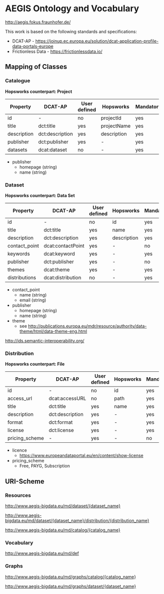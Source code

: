# AEGIS Ontology and Vocabulary

http://aegis.fokus.fraunhofer.de/


This work is based on the following standards and specifications: 
* DCAT-AP - https://joinup.ec.europa.eu/solution/dcat-application-profile-data-portals-europe
* Frictionless Data - https://frictionlessdata.io/


## Mapping of Classes


### Catalogue

__Hopsworks counterpart: Project__

|Property|DCAT-AP|User defined|Hopsworks|Mandatory|Info
|---|---|---|---|---|--|
|id|-|no|projectId|yes|integer|
|title|dct:title|yes|projectName|yes|string|
|description|dct:description|yes|description|yes|string|
|publisher|dct:publisher|yes|-|yes|object|
|datasets|dcat:dataset|no|-|yes|array|

- publisher
  - homepage (string)
  - name (string)


### Dataset

__Hopsworks counterpart: Data Set__

|Property|DCAT-AP|User defined|Hopsworks|Mandatory|Info
|---|---|---|---|---|--|
|id|-|no|id|yes|integer|
|title|dct:title|yes|name|yes|string|
|description|dct:description|yes|description|yes|string|
|contact_point|dcat:contactPoint|yes|-|no|object|
|keywords|dcat:keyword|yes|-|yes|array|
|publisher|dct:publisher|yes|-|no|object|
|themes|dcat:theme|yes|-|yes|enum|
|distributions|dcat:distribution|no|-|yes|array|

- contact_point
  - name (string)
  - email (string)
- publisher
  - homepage (string)
  - name (string)
- theme
  - see http://publications.europa.eu/mdr/resource/authority/data-theme/html/data-theme-eng.html



http://ids.semantic-interoperability.org/

### Distribution 

__Hopsworks counterpart: File__

|Property|DCAT-AP|User defined|Hopsworks|Mandatory|Info
|---|---|---|---|---|--|
|id|-|no|id|yes|integer|
|access_url|dcat:accessURL|no|path|yes|string|
|title|dct:title|yes|name|yes|string|
|description|dct:description|yes|-|yes|string|
|format|dct:format|yes|-|yes|string|
|license|dct:license|yes|-|yes|enum|
|pricing_scheme|-|yes|-|no|enum

- licence
  - https://www.europeandataportal.eu/en/content/show-license
- pricing_scheme
  - Free, PAYG, Subscription

## URI-Scheme

### Resources

http://www.aegis-bigdata.eu/md/dataset/{dataset_name}

http://www.aegis-bigdata.eu/md/dataset/{dataset_name}/distribution/{distribution_name}

http://www.aegis-bigdata.eu/md/catalog/{catalog_name}

### Vocabulary

http://www.aegis-bigdata.eu/md/def

### Graphs

http://www.aegis-bigdata.eu/md/graphs/catalog/{catalog_name}

http://www.aegis-bigdata.eu/md/graphs/dataset/{dataset_name}


